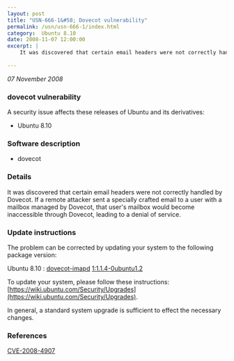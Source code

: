 ```yaml
---
layout: post
title: "USN-666-1&#58; Dovecot vulnerability"
permalink: /usn/usn-666-1/index.html
category:  Ubuntu 8.10
date: 2008-11-07 12:00:00
excerpt: |
    It was discovered that certain email headers were not correctly handled by Dovecot.  If a remote attacker sent a specially crafted email to a user with a mailbox managed by Dovecot, that user&#39;s mailbox would become inaccessible through Dovecot, leading to a denial of service. 
    
--- 
```

 
 

*07 November 2008*

### dovecot vulnerability

A security issue affects these releases of Ubuntu and its derivatives:

* Ubuntu 8.10

### Software description

* dovecot 

### Details

It was discovered that certain email headers were not correctly handled by Dovecot. If a remote attacker sent a specially crafted email to a user with a mailbox managed by Dovecot, that user&#39;s mailbox would become inaccessible through Dovecot, leading to a denial of service. 

### Update instructions

The problem can be corrected by updating your system to the following package version:

Ubuntu 8.10
 : [dovecot-imapd](https://launchpad.net/ubuntu/+source/dovecot) <span> [1:1.1.4-0ubuntu1.2](https://launchpad.net/ubuntu/+source/dovecot/1:1.1.4-0ubuntu1.2) </span> 

To update your system, please follow these instructions: [https://wiki.ubuntu.com/Security/Upgrades](https://wiki.ubuntu.com/Security/Upgrades).

In general, a standard system upgrade is sufficient to effect the necessary changes. 

### References

 
 [CVE-2008-4907](http://people.ubuntu.com/~ubuntu-security/cve/CVE-2008-4907)
 

